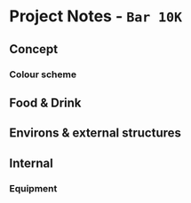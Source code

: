 # Project Notes - ``Bar 10K``

## Concept

### Colour scheme

## Food & Drink

## Environs & external structures

## Internal

### Equipment


